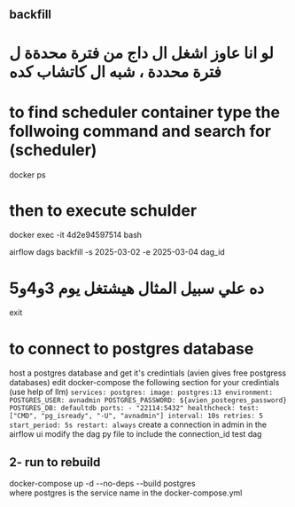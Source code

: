 ## backfill
# لو انا عاوز اشغل ال داج من فترة محدةة ل فترة محددة ، شبه ال كاتشاب كده 
# to find scheduler container type the follwoing command and search for  (scheduler)
docker ps 

# then to execute schulder 
docker exec -it 4d2e94597514 bash 

airflow dags backfill -s 2025-03-02  -e 2025-03-04   dag_id
# ده علي سبيل المثال هيشتغل يوم 3و4و5
exit 


# to connect to postgres database 
host a postgres database and get it's credintials (avien gives free postgress databases)
edit docker-compose the following section for your credintials (use help of llm)
    ```
    services:
    postgres:
        image: postgres:13
        environment:
        POSTGRES_USER: avnadmin
        POSTGRES_PASSWORD: ${avien_postegres_password}
        POSTGRES_DB: defaultdb
        ports:
        - "22114:5432"
        healthcheck:
        test: ["CMD", "pg_isready", "-U", "avnadmin"]
        interval: 10s
        retries: 5
        start_period: 5s
        restart: always
    ```
create a connection in admin in the airflow ui 
modify the dag py file to include the connection_id 
test dag

## 2- run to rebuild 
docker-compose up -d --no-deps --build postgres        
where postgres is the service name in the docker-compose.yml 


